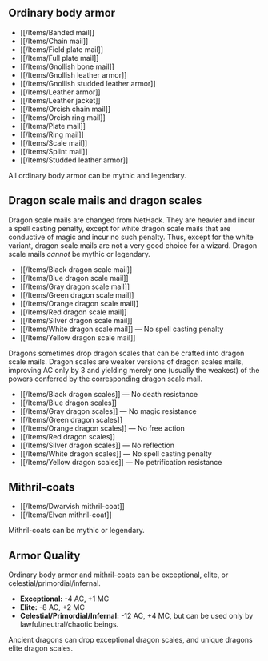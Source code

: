## Ordinary body armor

- [[/Items/Banded mail]]
- [[/Items/Chain mail]]
- [[/Items/Field plate mail]]
- [[/Items/Full plate mail]]
- [[/Items/Gnollish bone mail]]
- [[/Items/Gnollish leather armor]]
- [[/Items/Gnollish studded leather armor]]
- [[/Items/Leather armor]]
- [[/Items/Leather jacket]]
- [[/Items/Orcish chain mail]]
- [[/Items/Orcish ring mail]]
- [[/Items/Plate mail]]
- [[/Items/Ring mail]]
- [[/Items/Scale mail]]
- [[/Items/Splint mail]]
- [[/Items/Studded leather armor]]

All ordinary body armor can be mythic and legendary.

## Dragon scale mails and dragon scales

Dragon scale mails are changed from NetHack. They are heavier and incur a spell casting penalty, except for white dragon scale mails that are conductive of magic and incur no such penalty. Thus, except for the white variant, dragon scale mails are not a very good choice for a wizard. Dragon scale mails *cannot* be mythic or legendary.

- [[/Items/Black dragon scale mail]]
- [[/Items/Blue dragon scale mail]]
- [[/Items/Gray dragon scale mail]]
- [[/Items/Green dragon scale mail]]
- [[/Items/Orange dragon scale mail]]
- [[/Items/Red dragon scale mail]]
- [[/Items/Silver dragon scale mail]]
- [[/Items/White dragon scale mail]] — No spell casting penalty
- [[/Items/Yellow dragon scale mail]]

Dragons sometimes drop dragon scales that can be crafted into dragon scale mails. Dragon scales are weaker versions of dragon scales mails, improving AC only by 3 and yielding merely one (usually the weakest) of the powers conferred by the corresponding dragon scale mail.

- [[/Items/Black dragon scales]] — No death resistance
- [[/Items/Blue dragon scales]]
- [[/Items/Gray dragon scales]] — No magic resistance
- [[/Items/Green dragon scales]]
- [[/Items/Orange dragon scales]] — No free action
- [[/Items/Red dragon scales]]
- [[/Items/Silver dragon scales]] — No reflection
- [[/Items/White dragon scales]] — No spell casting penalty
- [[/Items/Yellow dragon scales]] — No petrification resistance

## Mithril-coats

- [[/Items/Dwarvish mithril-coat]]
- [[/Items/Elven mithril-coat]]

Mithril-coats can be mythic or legendary.

## Armor Quality

Ordinary body armor and mithril-coats can be exceptional, elite, or celestial/primordial/infernal.

- **Exceptional:** -4 AC, +1 MC
- **Elite:** -8 AC, +2 MC
- **Celestial/Primordial/Infernal:** -12 AC, +4 MC, but can be used only by lawful/neutral/chaotic beings.

Ancient dragons can drop exceptional dragon scales, and unique dragons elite dragon scales.